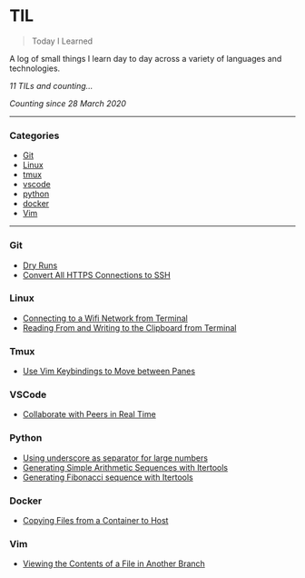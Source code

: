 # TIL

> Today I Learned

A log of small things I learn day to day across a variety of languages and technologies. 

_11 TILs and counting..._

_Counting since 28 March 2020_

---

### Categories

* [Git](#git)
* [Linux](#linux)
* [tmux](#tmux)
* [vscode](#vscode)
* [python](#python)
* [docker](#docker)
* [Vim](#vim)

---

### Git

- [Dry Runs](git/dry-runs.md)
- [Convert All HTTPS Connections to SSH](git/convert-https-to-ssh.md)

### Linux 

- [Connecting to a Wifi Network from Terminal](linux/connecting-to-wifi-from-terminal.md)
- [Reading From and Writing to the Clipboard from Terminal](linux/using-clipboard-from-terminal.md)

### Tmux

- [Use Vim Keybindings to Move between Panes](tmux/use-vim-keybindings-to-move-between-panes.md) 

### VSCode
- [Collaborate with Peers in Real Time](vscode/collaborate-with-peers-in-real-time.md)

### Python
- [Using underscore as separator for large numbers](python/underscore-separator.md)
- [Generating Simple Arithmetic Sequences with Itertools](python/arithmetic-sequences-itertools.md)
- [Generating Fibonacci sequence with Itertools](python/fibonacci-itertools.md)

### Docker
- [Copying Files from a Container to Host](docker/copying-files-from-container.md)

### Vim
- [Viewing the Contents of a File in Another Branch](vim/contents-of-file-in-another-branch.md)